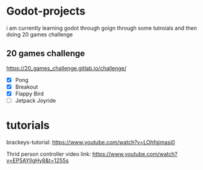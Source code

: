 # Godot-projects
i am currently learning godot through goign through some tutroials and then doing 20 games challenge
## 20 games challenge
https://20_games_challenge.gitlab.io/challenge/
- [x] Pong
- [x] Breakout
- [x] Flappy Bird
- [ ] Jetpack Joyride

# tutorials
brackeys-tutorial:
https://www.youtube.com/watch?v=LOhfqjmasi0

Thrid person controller video link:
https://www.youtube.com/watch?v=EP5AYllgHy8&t=1255s

